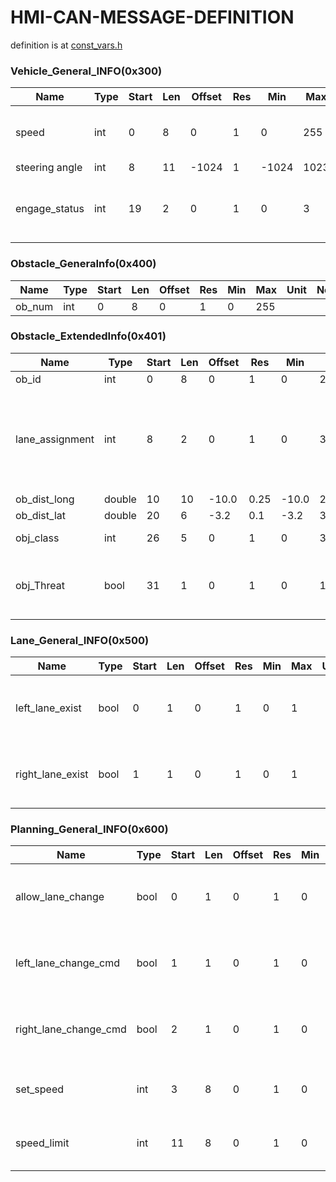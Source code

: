 # HMI-CAN-MESSAGE-DEFINITION

definition is at [const_vars.h](./include/hmi_can_publisher/const_vars.h)


### Vehicle_General_INFO(0x300)

|Name|Type|Start|Len|Offset|Res|Min|Max|Unit|Note|
|---|---|---|---|---|---|---|---|---|---|
|speed  |int| 0| 8| 0 |1 |0| 255 |mph or kph, User-defined | |
|steering angle  |int| 8| 11| -1024 |1 |-1024| 1023 | degree | |
|engage_status  |int| 19| 2| 0 |1 |0| 3 | | 0: not ready<br> 1: ready<br>2: engaged |

### Obstacle_GeneraInfo(0x400)

|Name|Type|Start|Len|Offset|Res|Min|Max|Unit|Note|
|---|---|---|---|---|---|---|---|---|---|
|ob_num  |int| 0| 8| 0 |1 |0| 255 | | |

### Obstacle_ExtendedInfo(0x401)

|Name|Type|Start|Len|Offset|Res|Min|Max|Unit|Note|
|---|---|---|---|---|---|---|---|---|---|
|ob_id  |int| 0| 8| 0 |1 |0| 255 | | |
|lane_assignment |int| 8| 2| 0 |1 |0| 3 | |0: not used<br>1: left_lane<br>2: ego_lane<br>3: right_lane|
|ob_dist_long  |double| 10| 10| -10.0 |0.25 |-10.0| 245.75 |meter | |
|ob_dist_lat  |double| 20| 6| -3.2 | 0.1 |-3.2| 3.1 | meter | |
|obj_class  |int| 26| 5| 0 |1 |0| 31 | | [proto definition](https://github.com/PlusAI/drive/blob/master/common/proto/perception/obstacle_detection.proto#L44)|
|obj_Threat  |bool| 31| 1| 0 |1 |0| 1 | |False: Not threat<br>True: threat|

### Lane_General_INFO(0x500)
|Name|Type|Start|Len|Offset|Res|Min|Max|Unit|Note|
|---|---|---|---|---|---|---|---|---|---|
|left_lane_exist  |bool| 0| 1| 0 |1 |0|1 | | False: not exist<br> True: exist|
|right_lane_exist  |bool| 1| 1| 0 |1 |0|1 | | False: not exist<br> True: exist|

### Planning_General_INFO(0x600)

|Name|Type|Start|Len|Offset|Res|Min|Max|Unit|Note|
|---|---|---|---|---|---|---|---|---|---|
|allow_lane_change  |bool| 0| 1| 0 |1|0| 1 | | False: not allow<br> True: allow|
|left_lane_change_cmd  |bool| 1| 1| 0 |1 |0| 1 | | False: not allow<br> True: allow|
|right_lane_change_cmd  |bool| 2| 1| 0 |1 |0|1 | | False: not allow<br> True: allow|
|set_speed  |int| 3| 8| 0 |1 |0| 255 | mph or kph, User-defined| |
|speed_limit  |int| 11| 8| 0 |1 |0| 255 | mph or kph, User-defined| |
